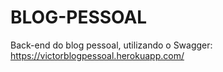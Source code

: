 # BLOG-PESSOAL

Back-end do blog pessoal, utilizando o Swagger: https://victorblogpessoal.herokuapp.com/
